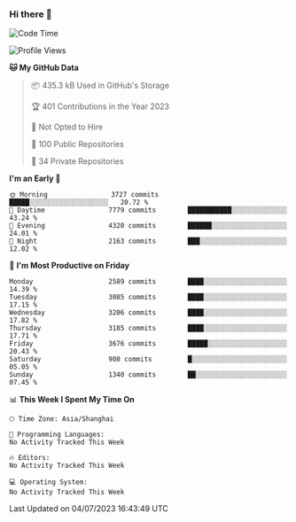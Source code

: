 ### Hi there 👋

<!--
**qbosen/qbosen** is a ✨ _special_ ✨ repository because its `README.md` (this file) appears on your GitHub profile.

Here are some ideas to get you started:

- 🔭 I’m currently working on ...
- 🌱 I’m currently learning ...
- 👯 I’m looking to collaborate on ...
- 🤔 I’m looking for help with ...
- 💬 Ask me about ...
- 📫 How to reach me: ...
- 😄 Pronouns: ...
- ⚡ Fun fact: ...
-->

<!--START_SECTION:waka-->
![Code Time](http://img.shields.io/badge/Code%20Time-2%2C111%20hrs%2036%20mins-blue)

![Profile Views](http://img.shields.io/badge/Profile%20Views-0-blue)

**🐱 My GitHub Data** 

> 📦 435.3 kB Used in GitHub's Storage 
 > 
> 🏆 401 Contributions in the Year 2023
 > 
> 🚫 Not Opted to Hire
 > 
> 📜 100 Public Repositories 
 > 
> 🔑 34 Private Repositories 
 > 
**I'm an Early 🐤** 

```text
🌞 Morning                3727 commits        █████░░░░░░░░░░░░░░░░░░░░   20.72 % 
🌆 Daytime                7779 commits        ███████████░░░░░░░░░░░░░░   43.24 % 
🌃 Evening                4320 commits        ██████░░░░░░░░░░░░░░░░░░░   24.01 % 
🌙 Night                  2163 commits        ███░░░░░░░░░░░░░░░░░░░░░░   12.02 % 
```
📅 **I'm Most Productive on Friday** 

```text
Monday                   2589 commits        ████░░░░░░░░░░░░░░░░░░░░░   14.39 % 
Tuesday                  3085 commits        ████░░░░░░░░░░░░░░░░░░░░░   17.15 % 
Wednesday                3206 commits        ████░░░░░░░░░░░░░░░░░░░░░   17.82 % 
Thursday                 3185 commits        ████░░░░░░░░░░░░░░░░░░░░░   17.71 % 
Friday                   3676 commits        █████░░░░░░░░░░░░░░░░░░░░   20.43 % 
Saturday                 908 commits         █░░░░░░░░░░░░░░░░░░░░░░░░   05.05 % 
Sunday                   1340 commits        ██░░░░░░░░░░░░░░░░░░░░░░░   07.45 % 
```


📊 **This Week I Spent My Time On** 

```text
🕑︎ Time Zone: Asia/Shanghai

💬 Programming Languages: 
No Activity Tracked This Week

🔥 Editors: 
No Activity Tracked This Week

💻 Operating System: 
No Activity Tracked This Week
```


 Last Updated on 04/07/2023 16:43:49 UTC
<!--END_SECTION:waka-->
